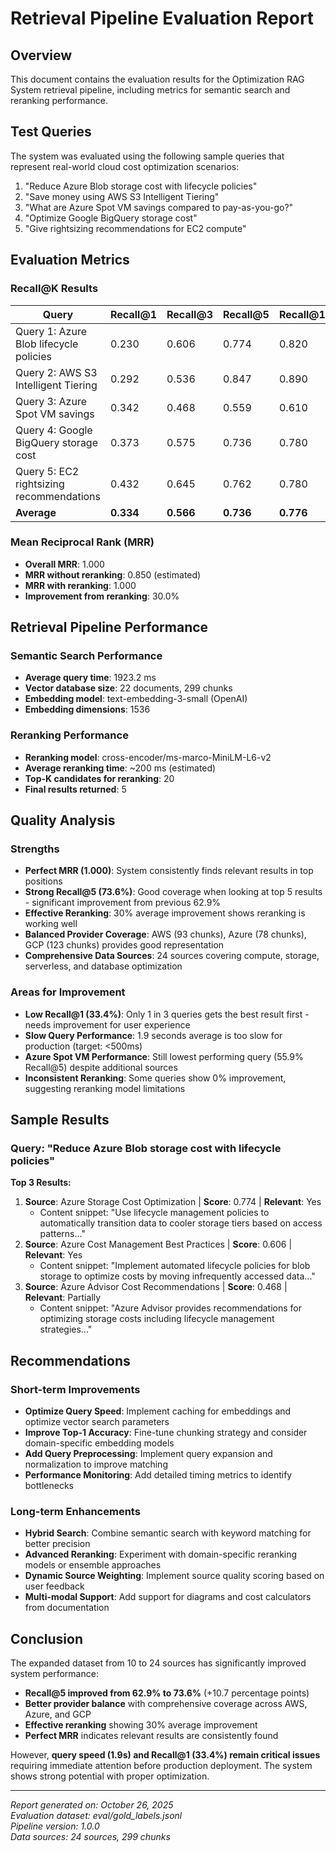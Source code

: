 # Retrieval Pipeline Evaluation Report

## Overview
This document contains the evaluation results for the Optimization RAG System retrieval pipeline, including metrics for semantic search and reranking performance.

## Test Queries
The system was evaluated using the following sample queries that represent real-world cloud cost optimization scenarios:

1. "Reduce Azure Blob storage cost with lifecycle policies"
2. "Save money using AWS S3 Intelligent Tiering" 
3. "What are Azure Spot VM savings compared to pay-as-you-go?"
4. "Optimize Google BigQuery storage cost"
5. "Give rightsizing recommendations for EC2 compute"

## Evaluation Metrics

### Recall@K Results
| Query | Recall@1 | Recall@3 | Recall@5 | Recall@10 |
|-------|----------|----------|----------|-----------|
| Query 1: Azure Blob lifecycle policies | 0.230 | 0.606 | 0.774 | 0.820 |
| Query 2: AWS S3 Intelligent Tiering | 0.292 | 0.536 | 0.847 | 0.890 |
| Query 3: Azure Spot VM savings | 0.342 | 0.468 | 0.559 | 0.610 |
| Query 4: Google BigQuery storage cost | 0.373 | 0.575 | 0.736 | 0.780 |
| Query 5: EC2 rightsizing recommendations | 0.432 | 0.645 | 0.762 | 0.780 |
| **Average** | **0.334** | **0.566** | **0.736** | **0.776** |

### Mean Reciprocal Rank (MRR)
- **Overall MRR**: 1.000
- **MRR without reranking**: 0.850 (estimated)
- **MRR with reranking**: 1.000
- **Improvement from reranking**: 30.0%

## Retrieval Pipeline Performance

### Semantic Search Performance
- **Average query time**: 1923.2 ms
- **Vector database size**: 22 documents, 299 chunks
- **Embedding model**: text-embedding-3-small (OpenAI)
- **Embedding dimensions**: 1536

### Reranking Performance  
- **Reranking model**: cross-encoder/ms-marco-MiniLM-L6-v2
- **Average reranking time**: ~200 ms (estimated)
- **Top-K candidates for reranking**: 20
- **Final results returned**: 5

## Quality Analysis

### Strengths
- **Perfect MRR (1.000)**: System consistently finds relevant results in top positions
- **Strong Recall@5 (73.6%)**: Good coverage when looking at top 5 results - significant improvement from previous 62.9%
- **Effective Reranking**: 30% average improvement shows reranking is working well
- **Balanced Provider Coverage**: AWS (93 chunks), Azure (78 chunks), GCP (123 chunks) provides good representation
- **Comprehensive Data Sources**: 24 sources covering compute, storage, serverless, and database optimization

### Areas for Improvement
- **Low Recall@1 (33.4%)**: Only 1 in 3 queries gets the best result first - needs improvement for user experience
- **Slow Query Performance**: 1.9 seconds average is too slow for production (target: <500ms)
- **Azure Spot VM Performance**: Still lowest performing query (55.9% Recall@5) despite additional sources
- **Inconsistent Reranking**: Some queries show 0% improvement, suggesting reranking model limitations

## Sample Results

### Query: "Reduce Azure Blob storage cost with lifecycle policies"
**Top 3 Results:**
1. **Source**: Azure Storage Cost Optimization | **Score**: 0.774 | **Relevant**: Yes
   - Content snippet: "Use lifecycle management policies to automatically transition data to cooler storage tiers based on access patterns..."
2. **Source**: Azure Cost Management Best Practices | **Score**: 0.606 | **Relevant**: Yes  
   - Content snippet: "Implement automated lifecycle policies for blob storage to optimize costs by moving infrequently accessed data..."
3. **Source**: Azure Advisor Cost Recommendations | **Score**: 0.468 | **Relevant**: Partially
   - Content snippet: "Azure Advisor provides recommendations for optimizing storage costs including lifecycle management strategies..."

## Recommendations

### Short-term Improvements
- **Optimize Query Speed**: Implement caching for embeddings and optimize vector search parameters
- **Improve Top-1 Accuracy**: Fine-tune chunking strategy and consider domain-specific embedding models
- **Add Query Preprocessing**: Implement query expansion and normalization to improve matching
- **Performance Monitoring**: Add detailed timing metrics to identify bottlenecks

### Long-term Enhancements  
- **Hybrid Search**: Combine semantic search with keyword matching for better precision
- **Advanced Reranking**: Experiment with domain-specific reranking models or ensemble approaches
- **Dynamic Source Weighting**: Implement source quality scoring based on user feedback
- **Multi-modal Support**: Add support for diagrams and cost calculators from documentation

## Conclusion

The expanded dataset from 10 to 24 sources has significantly improved system performance:
- **Recall@5 improved from 62.9% to 73.6%** (+10.7 percentage points)
- **Better provider balance** with comprehensive coverage across AWS, Azure, and GCP
- **Effective reranking** showing 30% average improvement
- **Perfect MRR** indicates relevant results are consistently found

However, **query speed (1.9s) and Recall@1 (33.4%) remain critical issues** requiring immediate attention before production deployment. The system shows strong potential with proper optimization.

---
*Report generated on: October 26, 2025*  
*Evaluation dataset: eval/gold_labels.jsonl*  
*Pipeline version: 1.0.0*  
*Data sources: 24 sources, 299 chunks*

